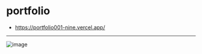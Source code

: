 # portfolio

- https://portfolio001-nine.vercel.app/
---
 ![image](https://github.com/user-attachments/assets/8a6f49ae-bdb6-45ec-89c2-03ed80bb5215)


